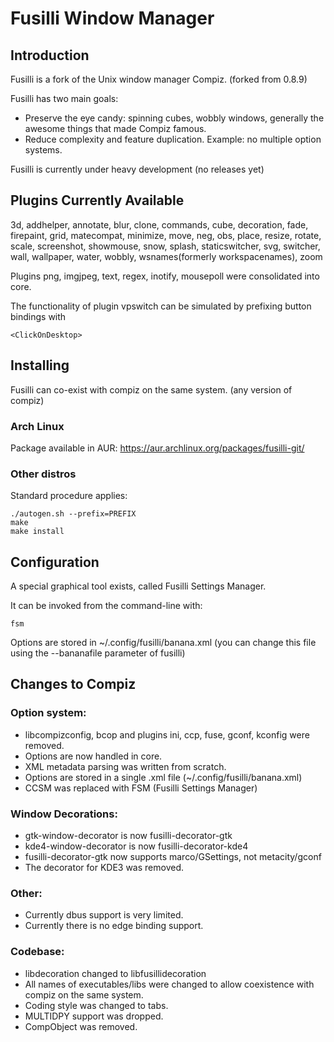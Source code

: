Fusilli Window Manager
======

## Introduction

Fusilli is a fork of the Unix window manager Compiz. (forked from 0.8.9)

Fusilli has two main goals:
* Preserve the eye candy: spinning cubes, wobbly windows, generally the awesome things that made Compiz famous.
* Reduce complexity and feature duplication. Example: no multiple option systems.

Fusilli is currently under heavy development (no releases yet)

## Plugins Currently Available

3d, addhelper, annotate, blur, clone, commands, cube, decoration, fade, firepaint, grid, matecompat,
minimize, move, neg, obs, place, resize, rotate, scale, screenshot, showmouse, snow, splash,
staticswitcher, svg, switcher, wall, wallpaper, water, wobbly, wsnames(formerly workspacenames), zoom

Plugins png, imgjpeg, text, regex, inotify, mousepoll were consolidated into core.

The functionality of plugin vpswitch can be simulated by prefixing button bindings with
```
<ClickOnDesktop>
```

## Installing

Fusilli can co-exist with compiz on the same system. (any version of compiz)

### Arch Linux
Package available in AUR: https://aur.archlinux.org/packages/fusilli-git/

### Other distros

Standard procedure applies:

```
./autogen.sh --prefix=PREFIX
make
make install

```
## Configuration

A special graphical tool exists, called Fusilli Settings Manager.

It can be invoked from the command-line with:
```
fsm
```

Options are stored in ~/.config/fusilli/banana.xml (you can change this file using the --bananafile parameter of fusilli)

## Changes to Compiz

### Option system:
* libcompizconfig, bcop and plugins ini, ccp, fuse, gconf, kconfig were removed.
* Options are now handled in core.
* XML metadata parsing was written from scratch.
* Options are stored in a single .xml file (~/.config/fusilli/banana.xml)
* CCSM was replaced with FSM (Fusilli Settings Manager)

### Window Decorations:
* gtk-window-decorator is now fusilli-decorator-gtk
* kde4-window-decorator is now fusilli-decorator-kde4
* fusilli-decorator-gtk now supports marco/GSettings, not metacity/gconf
* The decorator for KDE3 was removed.

### Other:
* Currently dbus support is very limited.
* Currently there is no edge binding support.

### Codebase:
* libdecoration changed to libfusillidecoration
* All names of executables/libs were changed to allow coexistence with compiz on the same system.
* Coding style was changed to tabs.
* MULTIDPY support was dropped.
* CompObject was removed.

